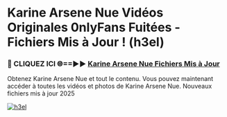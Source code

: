 # Karine Arsene Nue Vidéos Originales 0nlyFans Fuitées - Fichiers Mis à Jour ! (h3el)

<h3>🔴 CLIQUEZ ICI 🌐==►► <a href="https://tinyurl.com/2pmr4ezf" rel="nofollow">Karine Arsene Nue Fichiers Mis à Jour</a></h3>

Obtenez Karine Arsene Nue et tout le contenu. Vous pouvez maintenant accéder à toutes les vidéos et photos de Karine Arsene Nue. Nouveaux fichiers mis à jour 2025

[![h3el](https://i.imgur.com/6SNvagu.gif)](https://tinyurl.com/2pmr4ezf)
